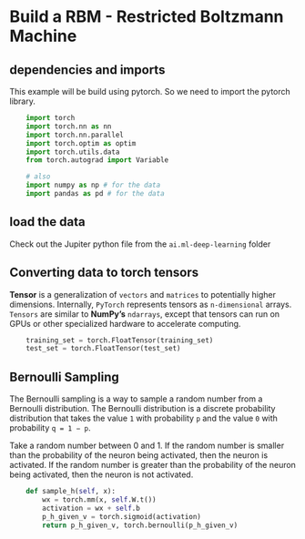 # Build a RBM - Restricted Boltzmann Machine

## dependencies and imports

This example will be build using pytorch. So we need to import the pytorch library.

```python
    import torch
    import torch.nn as nn
    import torch.nn.parallel
    import torch.optim as optim
    import torch.utils.data
    from torch.autograd import Variable

    # also 
    import numpy as np # for the data
    import pandas as pd # for the data 
```

##  load the data 

Check out the Jupiter python file from the `ai.ml-deep-learning` folder

## Converting data to torch tensors

**Tensor** is a generalization of `vectors` and `matrices` to potentially higher dimensions. Internally, `PyTorch` represents tensors as `n-dimensional` arrays. 
`Tensors` are similar to **NumPy’s** `ndarrays`, except that tensors can run on GPUs or other specialized hardware to accelerate computing.

```python
    training_set = torch.FloatTensor(training_set)
    test_set = torch.FloatTensor(test_set)
```


## Bernoulli Sampling

The Bernoulli sampling is a way to sample a random number from a Bernoulli distribution. The Bernoulli distribution is a discrete probability distribution that takes the value `1` with probability `p` and the value `0` with probability `q = 1 − p`.

Take a random number between 0 and 1. If the random number is smaller than the probability of the neuron being activated, then the neuron is activated. If the random number is greater than the probability of the neuron being activated, then the neuron is not activated.

```python
    def sample_h(self, x):
        wx = torch.mm(x, self.W.t())
        activation = wx + self.b
        p_h_given_v = torch.sigmoid(activation)
        return p_h_given_v, torch.bernoulli(p_h_given_v)
```